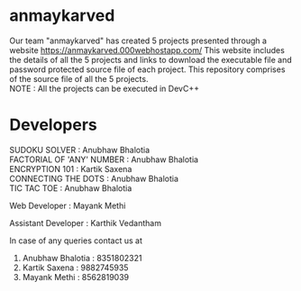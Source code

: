 # anmaykarved
Our team "anmaykarved" has created 5 projects presented through a website https://anmaykarved.000webhostapp.com/ 
This website includes the details of all the 5 projects and links to download the executable file and password protected source file of each project.
This repository comprises of the source file of all the 5 projects.  
NOTE : All the projects can be executed in DevC++  

# Developers
SUDOKU SOLVER : Anubhaw Bhalotia  
FACTORIAL OF 'ANY' NUMBER : Anubhaw Bhalotia    
ENCRYPTION 101 : Kartik Saxena    
CONNECTING THE DOTS : Anubhaw Bhalotia  
TIC TAC TOE : Anubhaw Bhalotia  

Web Developer : Mayank Methi

Assistant Developer : Karthik Vedantham

In case of any queries contact us at   
1. Anubhaw Bhalotia : 8351802321  
2. Kartik Saxena : 9882745935  
3. Mayank Methi : 8562819039  

